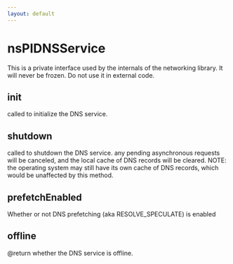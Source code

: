 ```yaml
---
layout: default
---
```


# nsPIDNSService #

This is a private interface used by the internals of the networking library.
It will never be frozen.  Do not use it in external code.


## init ##

called to initialize the DNS service.


## shutdown ##

called to shutdown the DNS service.  any pending asynchronous
requests will be canceled, and the local cache of DNS records
will be cleared.  NOTE: the operating system may still have
its own cache of DNS records, which would be unaffected by
this method.


## prefetchEnabled ##

Whether or not DNS prefetching (aka RESOLVE_SPECULATE) is enabled


## offline ##

@return whether the DNS service is offline.

